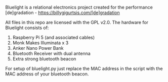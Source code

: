 Bluelight is a relational electronics project created for the performance [de]gradation - https://billygigurtsis.com/[de]gradation

All files in this repo are licensed with the GPL v2.0. The hardware for Bluelight consists of:

1. Raspberry Pi 5 (and associated cables)
2. Monk Makes Illuminata x 3
3. Anker Nano Power Bank
4. Bluetooth Receiver with dual antenna
5. Extra strong bluetooth beacon

For setup of bluelight.py just replace the MAC address in the script with the MAC address of your bluetooth beacon.

